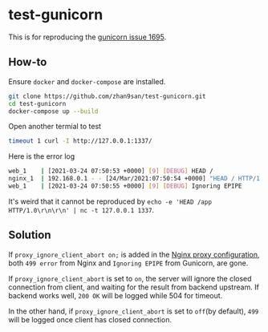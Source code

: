 # test-gunicorn

This is for reproducing the [gunicorn issue 1695](https://github.com/benoitc/gunicorn/issues/1695).

## How-to

Ensure `docker` and `docker-compose` are installed.

```bash script
git clone https://github.com/zhan9san/test-gunicorn.git
cd test-gunicorn
docker-compose up --build
```

Open another termial to test

```bash script
timeout 1 curl -I http://127.0.0.1:1337/
```

Here is the error log

```bash script
web_1    | [2021-03-24 07:50:53 +0000] [9] [DEBUG] HEAD /
nginx_1  | 192.168.0.1 - - [24/Mar/2021:07:50:54 +0000] "HEAD / HTTP/1.1" 499 0 "-" "curl/7.64.1"
web_1    | [2021-03-24 07:50:55 +0000] [9] [DEBUG] Ignoring EPIPE
```

It's weird that it cannot be reproduced by `echo -e 'HEAD /app HTTP/1.0\r\n\r\n' | nc -t 127.0.0.1 1337`.

## Solution

If `proxy_ignore_client_abort on;` is added in the [Nginx proxy configuration](http://nginx.org/en/docs/http/ngx_http_proxy_module.html#proxy_ignore_client_abort), both `499 error` from Nginx and `Ignoring EPIPE` from Gunicorn, are gone.

If `proxy_ignore_client_abort` is set to `on`, the server will ignore the closed connection from client, and waiting for the result from backend upstream.
If backend works well, `200 OK` will be logged while 504 for timeout.

In the other hand, if `proxy_ignore_client_abort` is set to `off`(by default), `499` will be logged once client has closed connection.
